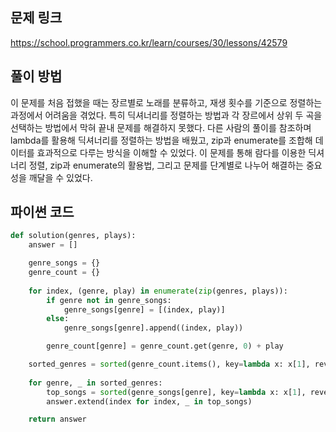 ## 문제 링크
https://school.programmers.co.kr/learn/courses/30/lessons/42579

## 풀이 방법
이 문제를 처음 접했을 때는 장르별로 노래를 분류하고, 재생 횟수를 기준으로 정렬하는 과정에서 어려움을 겪었다. 특히 딕셔너리를 정렬하는 방법과 각 장르에서 상위 두 곡을 선택하는 방법에서 막혀 끝내 문제를 해결하지 못했다.
다른 사람의 풀이를 참조하며 lambda를 활용해 딕셔너리를 정렬하는 방법을 배웠고, zip과 enumerate를 조합해 데이터를 효과적으로 다루는 방식을 이해할 수 있었다.
이 문제를 통해 람다를 이용한 딕셔너리 정렬, zip과 enumerate의 활용법, 그리고 문제를 단계별로 나누어 해결하는 중요성을 깨달을 수 있었다.

## 파이썬 코드
````python
def solution(genres, plays):
    answer = []

    genre_songs = {}       
    genre_count = {}  
    
    for index, (genre, play) in enumerate(zip(genres, plays)):
        if genre not in genre_songs:
            genre_songs[genre] = [(index, play)]
        else:
            genre_songs[genre].append((index, play))

        genre_count[genre] = genre_count.get(genre, 0) + play

    sorted_genres = sorted(genre_count.items(), key=lambda x: x[1], reverse=True)
    
    for genre, _ in sorted_genres:
        top_songs = sorted(genre_songs[genre], key=lambda x: x[1], reverse=True)[:2]
        answer.extend(index for index, _ in top_songs)

    return answer
````
